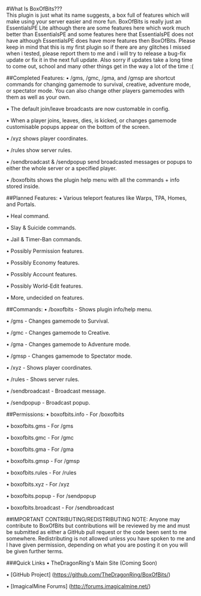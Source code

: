 #What Is BoxOfBits???                                                                
This plugin is just what its name suggests, a box full of features which will make using your server easier and more fun. 
BoxOfBits is really just an EssentialsPE Lite although there are some features here which work much better than EssentialsPE and some features here that EssentialsPE does not have although EssentialsPE does have more features then BoxOfBits. Please keep in mind that this is my first plugin so if there are any glitches I missed when i tested, please report them to me and i will try to release a bug-fix update or fix it in the next full update. Also sorry if updates take a long time to come out, school and many other things get in the way a lot of the time :(


##Completed Features:
    • /gms, /gmc, /gma, and /gmsp are shortcut commands for changing gamemode to survival, creative, adventure mode, or spectator mode. You can also change other players gamemodes with them as well as your own.

   • The default join/leave broadcasts are now customable in config.

   • When a player joins, leaves, dies, is kicked, or changes gamemode customisable popups appear on the bottom of the screen.

   • /xyz shows player coordinates.

   • /rules show server rules.

   • /sendbroadcast & /sendpopup send broadcasted messages or popups to either the whole server or a specified player.

   • /boxofbits shows the plugin help menu with all the commands + info stored inside.


##Planned Features:
   • Various teleport features like Warps, TPA, Homes, and Portals.

   • Heal command.

   • Slay & Suicide commands.

   • Jail & Timer-Ban commands.

   • Possibly Permission features.

   • Possibly Economy features.

   • Possibly Account features.

   • Possibly World-Edit features.

   • More, undecided on features.


##Commands:
   • /boxofbits - Shows plugin info/help menu.

   • /gms - Changes gamemode to Survival.

   • /gmc - Changes gamemode to Creative.

   • /gma - Changes gamemode to Adventure mode.

   • /gmsp - Changes gamemode to Spectator mode.

   • /xyz - Shows player coordinates.

   • /rules - Shows server rules.

   • /sendbroadcast - Broadcast message.

   • /sendpopup - Broadcast popup.


##Permissions:
   • boxofbits.info - For /boxofbits

   • boxofbits.gms - For /gms

   • boxofbits.gmc - For /gmc

   • boxofbits.gma - For /gma

   • boxofbits.gmsp - For /gmsp

   • boxofbits.rules - For /rules

   • boxofbits.xyz - For /xyz

   • boxofbits.popup - For /sendpopup

   • boxofbits.broadcast - For /sendbroadcast


##IMPORTANT CONTRIBUTING/REDISTRIBUTING NOTE:
Anyone may contribute to BoxOfBits but contributions will be reviewed by me and must be submitted as either a GitHub pull request or the code been sent to me somewhere. Redistributing is not allowed unless you have spoken to me and I have given permission, depending on what you are posting it on you will be given further terms.


###Quick Links
   • TheDragonRing's Main Site (Coming Soon)

   • [GitHub Project] (https://github.com/TheDragonRing/BoxOfBits/)

   • [ImagicalMine Forums] (http://forums.imagicalmine.net/)
